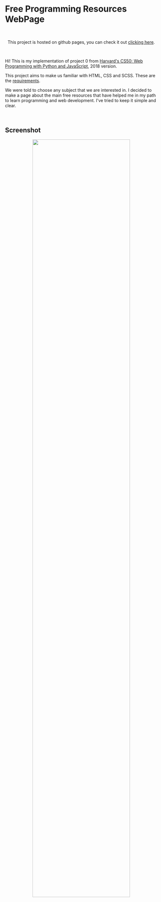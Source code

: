 # Free Programming Resources WebPage

<br />

<p align="center">
   This project is hosted on github pages, you can check it out <a href="https://dbonach.github.io/cs50web-2018-project0/">clicking here</a>.
</p>

<br />

Hi! This is my implementation of project 0 from [Harvard's CS50: Web Programming with Python and JavaScript](https://cs50.harvard.edu/web/2018/), 2018 version.

This project aims to make us familiar with HTML, CSS and SCSS. These are the [requirements](https://docs.cs50.net/ocw/web/projects/0/project0.html).

We were told to choose any subject that we are interested in. I decided to make a page about the main free resources that have helped me in my path to learn programming and web development. I've tried to keep it simple and clear.

<!-- The project is hosted on github pages, you can check it out [clicking here](https://dbonach.github.io/cs50web-2018-project0/). -->

<br />

## Screenshot

<p align="center">
<img src="https://user-images.githubusercontent.com/62313672/121268205-e0ab4300-c893-11eb-975e-7245d9af68df.png" width="80%">
</p>


